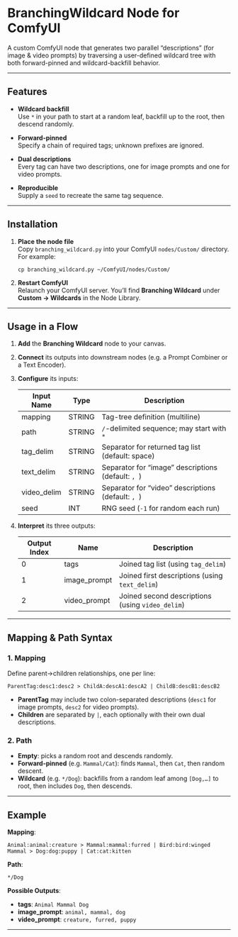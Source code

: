 # BranchingWildcard Node for ComfyUI

A custom ComfyUI node that generates two parallel “descriptions” (for image & video prompts) by traversing a user-defined wildcard tree with both forward-pinned and wildcard-backfill behavior.

---

## Features

- **Wildcard backfill**  
  Use `*` in your path to start at a random leaf, backfill up to the root, then descend randomly.

- **Forward-pinned**  
  Specify a chain of required tags; unknown prefixes are ignored.

- **Dual descriptions**  
  Every tag can have two descriptions, one for image prompts and one for video prompts.

- **Reproducible**  
  Supply a `seed` to recreate the same tag sequence.

---

## Installation

1. **Place the node file**  
   Copy `branching_wildcard.py` into your ComfyUI `nodes/Custom/` directory. For example:

       cp branching_wildcard.py ~/ComfyUI/nodes/Custom/

2. **Restart ComfyUI**  
   Relaunch your ComfyUI server. You’ll find **Branching Wildcard** under **Custom → Wildcards** in the Node Library.

---

## Usage in a Flow

1. **Add** the **Branching Wildcard** node to your canvas.  
2. **Connect** its outputs into downstream nodes (e.g. a Prompt Combiner or a Text Encoder).  
3. **Configure** its inputs:

   | Input Name   | Type    | Description                                        |
   |--------------|---------|----------------------------------------------------|
   | mapping      | STRING  | Tag-tree definition (multiline)                    |
   | path         | STRING  | `/`-delimited sequence; may start with `*`         |
   | tag_delim    | STRING  | Separator for returned tag list (default: space)   |
   | text_delim   | STRING  | Separator for “image” descriptions (default: `, `) |
   | video_delim  | STRING  | Separator for “video” descriptions (default: `, `) |
   | seed         | INT     | RNG seed (`-1` for random each run)                |

4. **Interpret** its three outputs:

   | Output Index | Name           | Description                                       |
   |--------------|----------------|---------------------------------------------------|
   | 0            | tags           | Joined tag list (using `tag_delim`)               |
   | 1            | image_prompt   | Joined first descriptions (using `text_delim`)    |
   | 2            | video_prompt   | Joined second descriptions (using `video_delim`)  |

---

## Mapping & Path Syntax

### 1. Mapping

Define parent→children relationships, one per line:

    ParentTag:desc1:desc2 > ChildA:descA1:descA2 | ChildB:descB1:descB2

- **ParentTag** may include two colon-separated descriptions (`desc1` for image prompts, `desc2` for video prompts).  
- **Children** are separated by `|`, each optionally with their own dual descriptions.

### 2. Path

- **Empty**: picks a random root and descends randomly.  
- **Forward-pinned** (e.g. `Mammal/Cat`): finds `Mammal`, then `Cat`, then random descent.  
- **Wildcard** (e.g. `*/Dog`): backfills from a random leaf among `[Dog,…]` to root, then includes `Dog`, then descends.

---

## Example

**Mapping**:

    Animal:animal:creature > Mammal:mammal:furred | Bird:bird:winged
    Mammal > Dog:dog:puppy | Cat:cat:kitten
  

**Path**:

    */Dog

**Possible Outputs**:

- **tags**: `Animal Mammal Dog`  
- **image_prompt**: `animal, mammal, dog`  
- **video_prompt**: `creature, furred, puppy`

---
